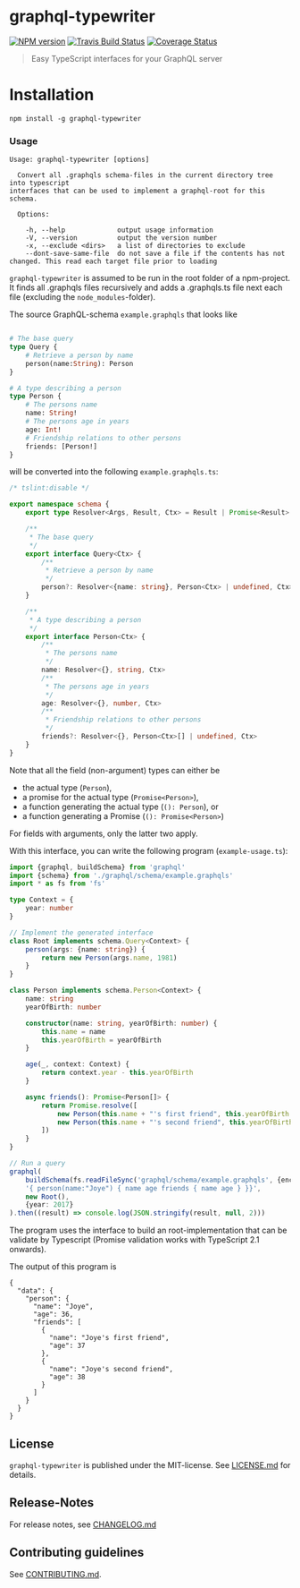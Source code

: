 # graphql-typewriter 

[![NPM version](https://badge.fury.io/js/graphql-typewriter.svg)](http://badge.fury.io/js/graphql-typewriter)
[![Travis Build Status](https://travis-ci.org/nknapp/gql2ts-for-server.svg?branch=master)](https://travis-ci.org/nknapp/gql2ts-for-server)
[![Coverage Status](https://img.shields.io/coveralls/nknapp/gql2ts-for-server.svg)](https://coveralls.io/r/nknapp/gql2ts-for-server)


> Easy TypeScript interfaces for your GraphQL server


# Installation

```
npm install -g graphql-typewriter
```

### Usage

```
Usage: graphql-typewriter [options]

  Convert all .graphqls schema-files in the current directory tree into typescript
interfaces that can be used to implement a graphql-root for this schema.

  Options:

    -h, --help             output usage information
    -V, --version          output the version number
    -x, --exclude <dirs>   a list of directories to exclude
    --dont-save-same-file  do not save a file if the contents has not changed. This read each target file prior to loading
```

`graphql-typewriter` is assumed to be run in the root folder of a npm-project.
It finds all .graphqls files recursively and adds a .graphqls.ts file next each file
(excluding the `node_modules`-folder).

The source GraphQL-schema `example.graphqls` that looks like

```graphql

# The base query
type Query {
    # Retrieve a person by name
    person(name:String): Person
}

# A type describing a person
type Person {
    # The persons name
    name: String!
    # The persons age in years
    age: Int!
    # Friendship relations to other persons
    friends: [Person!]
}

```


will be converted into the following `example.graphqls.ts`:

```ts
/* tslint:disable */

export namespace schema {
    export type Resolver<Args, Result, Ctx> = Result | Promise<Result> | ((args: Args, context: Ctx) => Result | Promise<Result>)

    /**
     * The base query
     */
    export interface Query<Ctx> {
        /**
         * Retrieve a person by name
         */
        person?: Resolver<{name: string}, Person<Ctx> | undefined, Ctx>
    }

    /**
     * A type describing a person
     */
    export interface Person<Ctx> {
        /**
         * The persons name
         */
        name: Resolver<{}, string, Ctx>
        /**
         * The persons age in years
         */
        age: Resolver<{}, number, Ctx>
        /**
         * Friendship relations to other persons
         */
        friends?: Resolver<{}, Person<Ctx>[] | undefined, Ctx>
    }
}
```


Note that all the field (non-argument) types can either be

* the actual type (`Person`),
* a promise for the actual type (`Promise<Person>`),
* a function generating the actual type (`(): Person`), or
* a function generating a Promise (`(): Promise<Person>`)  

For fields with arguments, only the latter two apply.

With this interface, you can write the following program (`example-usage.ts`):

```ts
import {graphql, buildSchema} from 'graphql'
import {schema} from './graphql/schema/example.graphqls'
import * as fs from 'fs'

type Context = {
    year: number
}

// Implement the generated interface
class Root implements schema.Query<Context> {
    person(args: {name: string}) {
        return new Person(args.name, 1981)
    }
}

class Person implements schema.Person<Context> {
    name: string
    yearOfBirth: number

    constructor(name: string, yearOfBirth: number) {
        this.name = name
        this.yearOfBirth = yearOfBirth
    }

    age(_, context: Context) {
        return context.year - this.yearOfBirth
    }

    async friends(): Promise<Person[]> {
        return Promise.resolve([
            new Person(this.name + "'s first friend", this.yearOfBirth - 1),
            new Person(this.name + "'s second friend", this.yearOfBirth - 2)
        ])
    }
}

// Run a query
graphql(
    buildSchema(fs.readFileSync('graphql/schema/example.graphqls', {encoding: 'utf-8'})),
    '{ person(name:"Joye") { name age friends { name age } }}',
    new Root(),
    {year: 2017}
).then((result) => console.log(JSON.stringify(result, null, 2)))

```


The program uses the interface to build an root-implementation that can be validate 
by Typescript (Promise validation works with TypeScript 2.1 onwards).

The output of this program is 

```
{
  "data": {
    "person": {
      "name": "Joye",
      "age": 36,
      "friends": [
        {
          "name": "Joye's first friend",
          "age": 37
        },
        {
          "name": "Joye's second friend",
          "age": 38
        }
      ]
    }
  }
}
```



## License

`graphql-typewriter` is published under the MIT-license. 
See [LICENSE.md](LICENSE.md) for details.

## Release-Notes
 
For release notes, see [CHANGELOG.md](CHANGELOG.md)
 
## Contributing guidelines

See [CONTRIBUTING.md](CONTRIBUTING.md).